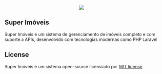<p align="center">
    <a href="https://informaticalivre.com" target="_blank">
        <img src="https://informaticalivre.com/media/logo.png">
    </a>
</p>

## Super Imóveis

Super Imóveis é um sistema de gerenciamento de imóveis completo e com suporte a APIs, desenvolvido com tecnologias modernas como PHP Laravel

## License

Super Imóveis é um sistema open-source licensiado por [MIT license](https://opensource.org/licenses/MIT).
